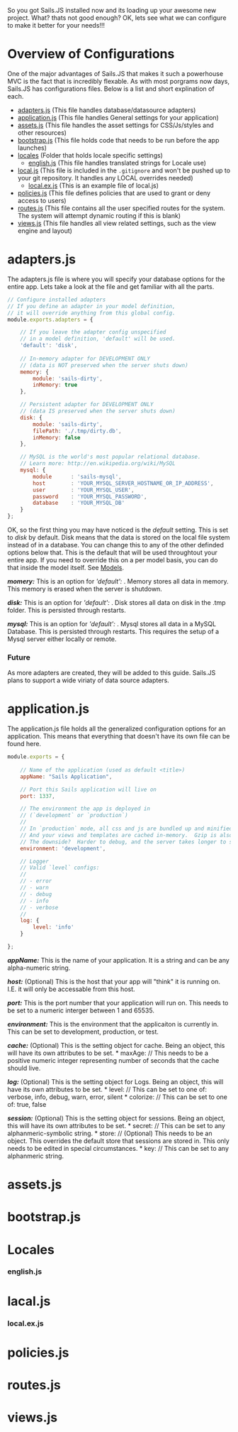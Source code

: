 So you got Sails.JS installed now and its loading up your awesome new project.  What? thats not good enough? OK, lets see what we can configure to make it better for your needs!!!

# Overview of Configurations
One of the major advantages of Sails.JS that makes it such a powerhouse MVC is the fact that is incredibly flexable.  As with most porgrams now days, Sails.JS has configurations files.  Below is a list and short explination of each.

* <a href="#adapters.js">adapters.js</a>      (This file handles database/datasource adapters)
* <a href="#application.js">application.js</a>   (This file handles General settings for your application)
* <a href="#assets.js">assets.js</a>        (This file handles the asset settings for CSS/Js/styles and other resources)
* <a href="#bootstrap.js">bootstrap.js</a>     (This file holds code that needs to be run before the app launches)
* <a href="#locales">locales</a>          (Folder that holds locale specific settings)
	* <a href="#english.js">english.js</a>   (This file handles translated strings for Locale use)
* <a href="#local.js">local.js</a>         (This file is included in the `.gitignore` and won't be pushed up to your git repository.  It handles any LOCAL overrides needed)
	* <a href="#local.ex.js">local.ex.js</a>      (This is an example file of local.js)
* <a href="#policies.js">policies.js</a>      (This file defines policies that are used to grant or deny access to users)
* <a href="#routes.js">routes.js</a>        (This file contains all the user specified routes for the system.  The system will attempt dynamic routing if this is blank)
* <a href="#views.js">views.js</a>         (This file handles all view related settings, such as the view engine and layout)

<span id="adapters.js"></span>
# adapters.js
The adapters.js file is where you will specify your database options for the entire app.  Lets take a look at the file and get familiar with all the parts.

```javascript
// Configure installed adapters
// If you define an adapter in your model definition, 
// it will override anything from this global config.
module.exports.adapters = {

	// If you leave the adapter config unspecified 
	// in a model definition, 'default' will be used.
	'default': 'disk',
	
	// In-memory adapter for DEVELOPMENT ONLY
	// (data is NOT preserved when the server shuts down)
	memory: {
		module: 'sails-dirty',
		inMemory: true
	},

	// Persistent adapter for DEVELOPMENT ONLY
	// (data IS preserved when the server shuts down)
	disk: {
		module: 'sails-dirty',
		filePath: './.tmp/dirty.db',
		inMemory: false
	},

	// MySQL is the world's most popular relational database.
	// Learn more: http://en.wikipedia.org/wiki/MySQL
	mysql: {
		module		: 'sails-mysql',
		host		: 'YOUR_MYSQL_SERVER_HOSTNAME_OR_IP_ADDRESS',
		user		: 'YOUR_MYSQL_USER',
		password	: 'YOUR_MYSQL_PASSWORD',
		database	: 'YOUR_MYSQL_DB'
	}
};
```

OK, so the first thing you may have noticed is the _default_ setting.  This is set to _disk_ by default.  Disk means that the data is stored on the local file system instead of in a database.  You can change this to any of the other definded options below that.  This is the default that will be used throughtout your entire app.  If you need to override this on a per model basis, you can do that inside the model itself.  See [Models](Models).

_**momery:**_  This is an option for _'default':_ .  Memory stores all data in memory.  This memory is erased when the server is shutdown.

_**disk:**_  This is an option for _'default':_ .  Disk stores all data on disk in the .tmp folder.  This is persisted through restarts.

_**mysql:**_ This is an option for _'default':_ .  Mysql stores all data in a MySQL Database.  This is persisted through restarts.  This requires the setup of a Mysql server either locally or remote.

### Future
As more adapters are created, they will be added to this guide.  Sails.JS plans to support a wide viriaty of data source adapters.

<span id="application.js"></span>
# application.js
The application.js file holds all the generalized configuration options for an application.  This means that everything that doesn't have its own file can be found here.

```javascript
module.exports = {
	
	// Name of the application (used as default <title>)
	appName: "Sails Application",

	// Port this Sails application will live on
	port: 1337,

	// The environment the app is deployed in 
	// (`development` or `production`)
	//
	// In `production` mode, all css and js are bundled up and minified
	// And your views and templates are cached in-memory.  Gzip is also used.
	// The downside?  Harder to debug, and the server takes longer to start.
	environment: 'development',

	// Logger
	// Valid `level` configs:
	// 
	// - error
	// - warn
	// - debug
	// - info
	// - verbose
	//
	log: {
		level: 'info'
	}

};
```

_**appName:**_  This is the name of your application.  It is a string and can be any alpha-numeric string.

_**host:**_  (Optional) This is the host that your app will "think" it is running on.  I.E. it will only be accessable from this host.

_**port:**_  This is the port number that your application will run on.  This needs to be set to a numeric interger between 1 and 65535.

_**environment:**_  This is the environment that the applicaiton is currently in.  This can be set to development, production, or test.

_**cache:**_  (Optional) This is the setting object for cache.  Being an object, this will have its own attributes to be set.
	* maxAge: <integer>  // This needs to be a positive numeric integer representing number of seconds that the cache should live.

_**log:**_  (Optional)  This is the setting object for Logs.  Being an object, this will have its own attributes to be set.
	* level: <string>  // This can be set to one of: verbose, info, debug, warn, error, silent
	* colorize: <bool>    // This can be set to one of: true, false

_**session:**_  (Optional)  This is the setting object for sessions.  Being an object, this will have its own attributes to be set.
	* secret: <string>  // This can be set to any alphanmeric-symbolic string.
	* store: <object>  // (Optional) This needs to be an object.  This overrides the default store that sessions are stored in.  This only needs to be edited in special circumstances.
	* key: <string>  // This can be set to any alphanmeric string.


<span id="assets.js"></span>
# assets.js

<span id="bootstrap.js"></span>
# bootstrap.js

<span id="locales"></span>
# Locales

<span id="english.js"></span>
### english.js

<span id="local.js"></span>
# lacal.js

<span id="local.ex.js"></span>
### local.ex.js

<span id="policies.js"></span>
# policies.js

<span id="routes.js"></span>
# routes.js

<span id="views.js"></span>
# views.js